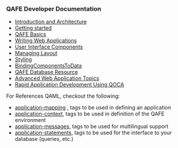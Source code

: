 ### QAFE Developer Documentation

* [Introduction and Architecture](01_Introduction.md)
* [Getting started](02_GettingStarted.md)
* [QAFE Basics](03_QAFEBasics.md)
* [Writing Web Applications](04_WritingWebApplications.md)
* [User Interface Components](06_UserInterfaceComponents.md)
* [Managing Layout](07_ManagingLayout.md)
* [Styling](08_Styling.md)
* [BindingComponentsToData](09_BindingComponentsToData.md)
* [QAFE Database Resource](10_QAFEDatabaseResource.md)
* [Advanced Web Application Topics](11_AdvancedWebApplicationTopics.md)
* [Rapid Application Development Using QOCA](12_RapidApplicationDevelopmentUsingQOCA.md)



For References QAML, checkout the following:

* [application-mapping]( http://www.qafe.com/static/documentation/api/application-mapping.html) , tags to be used in defining an application
* [application-context](http://www.qafe.com/static/documentation/api/application-context.html), tags to be used in definition of the QAFE environment
* [application-messages](http://www.qafe.com/static/documentation/api/application-messages.html), tags to be used for multilingual support
* [application-statements](http://www.qafe.com/static/documentation/api/application-statements.html), tags to be used for the interface to your database (queries, etc.)
